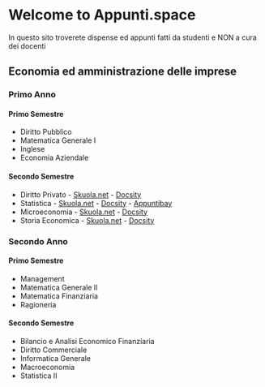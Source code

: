 # Welcome to Appunti.space

In questo sito troverete dispense ed appunti fatti da studenti e NON a cura dei docenti

## Economia ed amministrazione delle imprese

### Primo Anno
#### Primo Semestre

- Diritto Pubblico 
- Matematica Generale I 
- Inglese
- Economia Aziendale

#### Secondo Semestre

- Diritto Privato - [Skuola.net](http://bit.ly/dispensa_dirittoprivato) - [Docsity](http://bit.ly/dirpriv_docsity)
- Statistica - [Skuola.net](http://bit.ly/formulario_statistica) - [Docsity](http://bit.ly/stat1_docsity) - [Appuntibay](http://bit.ly/stat1_appuntibay)
- Microeconomia - [Skuola.net](http://bit.ly/prove_risolte_microeconomia) - [Docsity](http://bit.ly/micro_docsity)
- Storia Economica - [Skuola.net](http://bit.ly/stoeco_skuola_net) - [Docsity](http://bit.ly/stoeco_docsity)

### Secondo Anno
#### Primo Semestre

- Management
- Matematica Generale II
- Matematica Finanziaria
- Ragioneria

#### Secondo Semestre

- Bilancio e Analisi Economico Finanziaria
- Diritto Commerciale
- Informatica Generale
- Macroeconomia
- Statistica II

